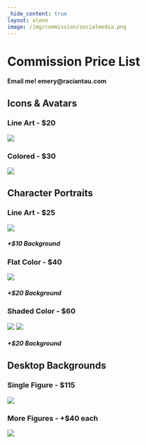 ```yaml
---
_hide_content: true
layout: alone
image: /img/commission/socialmedia.png
---
```


<div id="commissions">
<h1>Commission Price List</h1>
<h4>Email me! emery@raciantau.com</h4>

<h2>Icons & Avatars</h2>
<div class="gallery">
  <div class="tier">
    <h3>Line Art - $20</h3>
    <img class="sm" src="/img/commission/icon-lineart.png" />
  </div>
  <div class="tier">
    <h3>Colored - $30</h3>
    <img class="sm" src="/img/commission/icon-color.png" />
  </div>
</div>

<h2>Character Portraits</h2>
<div class="gallery">
  <div class="tier">
    <h3>Line Art - $25</h3>
    <img src="/img/commission/portrait-lineart.png" />
    <h5>+$10 Background</h5>
  </div>
  <div class="tier">
    <h3>Flat Color - $40</h3>
    <img src="/img/commission/portrait-flat.png" />
    <h5>+$20 Background</h5>
  </div>
  <div class="tier">
    <h3>Shaded Color - $60</h3>
    <div>
      <img src="/img/commission/portrait-shaded.png" />
      <img src="/img/commission/portrait-shaded2.png" />
    </div>
    <h5>+$20 Background</h5>
  </div>
</div>

<h2>Desktop Backgrounds</h2>
<div class="gallery">
  <div class="tier">
    <h3>Single Figure - $115</h3>
    <img class="lg" src="/img/commission/background-single.png" />
  </div>
  <div class="tier">
    <h3>More Figures - +$40 each</h3>
    <img class="lg" src="/img/commission/background-multi.png" />
  </div>
</div>
</div>
